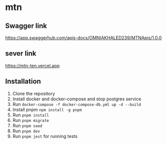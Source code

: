 # mtn

## Swagger link

https://app.swaggerhub.com/apis-docs/OMNIAKHALED239/MTNApis/1.0.0


## sever link 
https://mtn-ten.vercel.app


## Installation

1. Clone the repository
2. Install docker and docker-compose and stop postgres service
3. Run `docker-compose -f docker-compose-db.yml up -d --build`
4. Install pnpm `npm install -g pnpm`
5. Run `pnpm install`
6. Run `pnpm migrate`
7. Run `pnpm seed`
8. Run `pnpm dev`
8. Run `pnpm jest` for running tests
